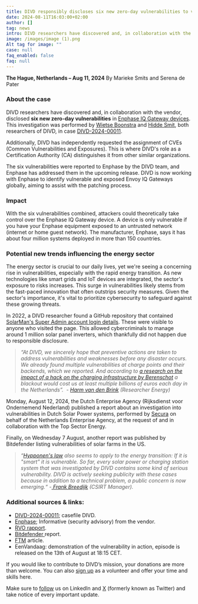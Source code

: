 ```yaml
---
title: DIVD responsibly discloses six new zero-day vulnerabilities to vendor
date: 2024-08-11T16:03:00+02:00
author: []
tag: news
intro: DIVD researchers have discovered and, in collaboration with the vendor, disclosed six new zero-day vulnerabilities in Enphase IQ Gateway devices.
image: /images/image (1).png
Alt tag for image: ""
case: null
faq_enabled: false
faq: null
---
```

**The Hague, Netherlands – Aug 11, 2024**
By Marieke Smits and Serena de Pater

### About the case

DIVD researchers have discovered and, in collaboration with the vendor, disclosed **six new zero-day vulnerabilities** in [Enphase IQ Gateway devices](https://enphase.com/cybersecurity/advisories/ensa-2024-6?_gl=1*ut63dx*_up*MQ..*_ga*MTU3MzcwMTgxMC4xNzIzMzY5ODY2*_ga_0L7F5QSJ7V*MTcyMzM2OTg2NS4xLjAuMTcyMzM2OTg2NS4wLjAuMA..). This investigation was performed by [Wietse Boonstra](https://www.divd.nl/who-we-are/team/people/wietse-boonstra/) and [Hidde Smit](https://www.divd.nl/who-we-are/team/people/hidde-smit/), both researchers of DIVD, in case [DIVD-2024-00011](https://csirt.divd.nl/DIVD-2024-00011). 

Additionally, DIVD has independently requested the assignment of CVEs (Common Vulnerabilities and Exposures). This is where DIVD's role as a Certification Authority (CA) distinguishes it from other similar organizations.

The six vulnerabilities were reported to Enphase by the DIVD team, and Enphase has addressed them in the upcoming release. DIVD is now working with Enphase to identify vulnerable and exposed Envoy IQ Gateways globally, aiming to assist with the patching process. 

### Impact 

With the six vulnerabilities combined, attackers could theoretically take control over the Enphase IQ Gateway device. A device is only vulnerable if you have your Enphase equipment exposed to an untrusted network (internet or home guest network). The manufacturer, Enphase, says it has about four million systems deployed in more than 150 countries. 

### Potential new trends influencing the energy sector

The energy sector is crucial to our daily lives, yet we're seeing a concerning rise in vulnerabilities, especially with the rapid energy transition. As new technologies like smart grids and IoT devices are integrated, the sector's exposure to risks increases. This surge in vulnerabilities likely stems from the fast-paced innovation that often outstrips security measures. Given the sector's importance, it's vital to prioritize cybersecurity to safeguard against these growing threats.

In 2022, a DIVD researcher found a GitHub repository that contained [SolarMan's Super Admin account login details](https://csirt.divd.nl/cases/DIVD-2022-00009/). These were visible to anyone who visited the page. This allowed cybercriminals to manage around 1 million solar panel inverters, which thankfully did not happen due to responsible disclosure. 

> *“At DIVD, we sincerely hope that preventive actions are taken to address vulnerabilities and weaknesses before any disaster occurs. We already found multiple vulnerabilities at charge points and their backends, which we reported. And according to [a research on the impact of a hack on the charging infrastructure by Berenschot](https://www.agendalaadinfrastructuur.nl/ondersteuning+gemeenten/documenten+en+links/documenten+in+bibliotheek/handlerdownloadfiles.ashx?idnv=2135552) a blackout would cost us at least multiple billions of euros each day in the Netherlands”.  - [Harm van den Brink](https://www.divd.nl/who-we-are/team/people/harm-van-den-brink/) (Researcher Energy)* 

Monday, August 12, 2024, the Dutch Enterprise Agency (Rijksdienst voor Ondernemend Nederland) published a report about an investigation into vulnerabilities in Dutch Solar Power systems, performed by [Secura](https://www.secura.com/) on behalf of the Netherlands Enterprise Agency, at the request of and in collaboration with the Top Sector Energy.

Finally, on Wednesday 7 August, another report was published by Bitdefender listing vulnerabilities of solar farms in the US. 

> *“[Hypponen's law](https://blog.f-secure.com/nl/de-wet-van-hypponen-als-het-smart-het-kwetsbaar/) also seems to apply to the energy transition: If it is "smart" it is vulnerable. So far, every solar power or charging station system that was investigated by DIVD contains some kind of serious vulnerability. DIVD is actively seeking publicity with these cases because in addition to a technical problem, a public concern is now emerging.“* *-[ Frank Breedijk](https://www.divd.nl/who-we-are/team/people/frank-breedijk/) (CSIRT Manager).* 

### **Additional sources & links:**

- [DIVD-2024-00011](https://csirt.divd.nl/DIVD-2024-00011); casefile DIVD.
- [Enphase](https://enphase.com/cybersecurity/advisories/ensa-2024-6?_gl=1*ut63dx*_up*MQ..*_ga*MTU3MzcwMTgxMC4xNzIzMzY5ODY2*_ga_0L7F5QSJ7V*MTcyMzM2OTg2NS4xLjAuMTcyMzM2OTg2NS4wLjAuMA); Informative (security advisory) from the vendor.
- [RVO rapport](https://topsectorenergie.nl/kennisbank/maatregelen-cyberveiligheid-zonpv/).
- [Bitdefender ](https://www.bitdefender.com/blog/labs/60-hurts-per-second-how-we-got-access-to-enough-solar-power-to-run-the-united-states/)report.
- [FTM](https://www.ftm.nl/artikelen/hacker-kan-stekker-uit-zonnepanelen-trekken-en-stroomnet-platleggen) article.
- EenVandaag: demonstration of the vulnerability in action, episode is released on  the 13th of August at 18:15 CET.

If you would like to contribute to DIVD’s mission, your donations are more than welcome. You can also [sign up](https://www.divd.nl/contribute/volunteers/) as a volunteer and offer your time and skills here.

Make sure to [follow](https://www.linkedin.com/company/divd-nl/?) us on LinkedIn and [X](https://x.com/DIVDnl) (formerly known as Twitter) and take notice of every important update.
